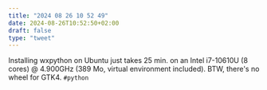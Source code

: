 ```yaml
---
title: "2024 08 26 10 52 49"
date: 2024-08-26T10:52:50+02:00
draft: false
type: "tweet"
---
```

Installing wxpython on Ubuntu just takes 25 min. on an Intel i7-10610U (8 cores) @ 4.900GHz (389 Mo, virtual environment included). BTW, there's no wheel for GTK4. `#python`
